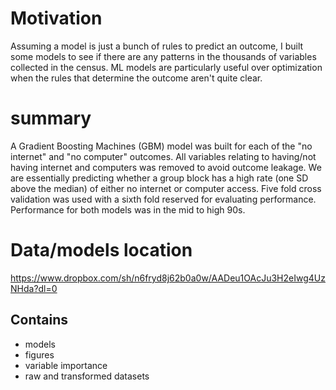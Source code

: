 
# Motivation

Assuming a model is just a bunch of rules to predict an outcome, I built some models to see if there are any patterns in the thousands of variables collected in the census. ML models are particularly useful over optimization when the rules that determine the outcome aren't quite clear.

# summary

A Gradient Boosting Machines (GBM) model was built for each of the "no internet" and "no computer" outcomes. All variables relating to having/not having internet and computers was removed to avoid outcome leakage. We are essentially predicting whether a group block has a high rate (one SD above the median) of either no internet or computer access. Five fold cross validation was used with a sixth fold reserved for evaluating performance. Performance for both models was in the mid to high 90s.

# Data/models location
https://www.dropbox.com/sh/n6fryd8j62b0a0w/AADeu1OAcJu3H2eIwg4UzNHda?dl=0

## Contains

* models
* figures
* variable importance
* raw and transformed datasets
